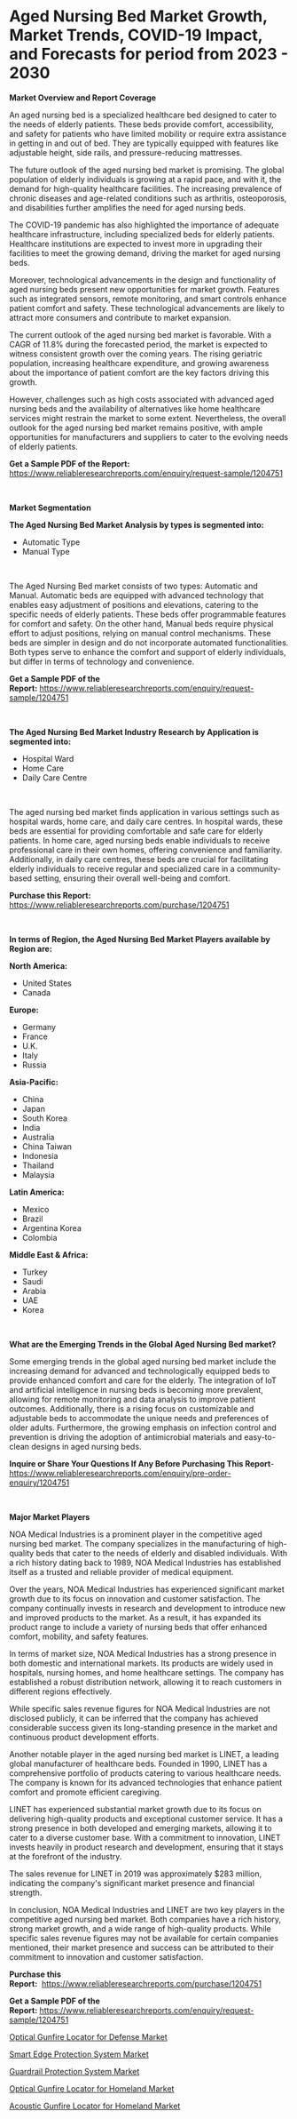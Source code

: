 <p><h1>Aged Nursing Bed Market Growth, Market Trends, COVID-19 Impact, and Forecasts for period from 2023 - 2030</h1></p><p><strong>Market Overview and Report Coverage</strong></p>
<p><p>An aged nursing bed is a specialized healthcare bed designed to cater to the needs of elderly patients. These beds provide comfort, accessibility, and safety for patients who have limited mobility or require extra assistance in getting in and out of bed. They are typically equipped with features like adjustable height, side rails, and pressure-reducing mattresses.</p><p>The future outlook of the aged nursing bed market is promising. The global population of elderly individuals is growing at a rapid pace, and with it, the demand for high-quality healthcare facilities. The increasing prevalence of chronic diseases and age-related conditions such as arthritis, osteoporosis, and disabilities further amplifies the need for aged nursing beds.</p><p>The COVID-19 pandemic has also highlighted the importance of adequate healthcare infrastructure, including specialized beds for elderly patients. Healthcare institutions are expected to invest more in upgrading their facilities to meet the growing demand, driving the market for aged nursing beds.</p><p>Moreover, technological advancements in the design and functionality of aged nursing beds present new opportunities for market growth. Features such as integrated sensors, remote monitoring, and smart controls enhance patient comfort and safety. These technological advancements are likely to attract more consumers and contribute to market expansion.</p><p>The current outlook of the aged nursing bed market is favorable. With a CAGR of 11.8% during the forecasted period, the market is expected to witness consistent growth over the coming years. The rising geriatric population, increasing healthcare expenditure, and growing awareness about the importance of patient comfort are the key factors driving this growth.</p><p>However, challenges such as high costs associated with advanced aged nursing beds and the availability of alternatives like home healthcare services might restrain the market to some extent. Nevertheless, the overall outlook for the aged nursing bed market remains positive, with ample opportunities for manufacturers and suppliers to cater to the evolving needs of elderly patients.</p></p>
<p><strong>Get a Sample PDF of the Report:</strong> <a href="https://www.reliableresearchreports.com/enquiry/request-sample/1204751">https://www.reliableresearchreports.com/enquiry/request-sample/1204751</a></p>
<p>&nbsp;</p>
<p><strong>Market Segmentation</strong></p>
<p><strong>The Aged Nursing Bed Market Analysis by types is segmented into:</strong></p>
<p><ul><li>Automatic Type</li><li>Manual Type</li></ul></p>
<p>&nbsp;</p>
<p><p>The Aged Nursing Bed market consists of two types: Automatic and Manual. Automatic beds are equipped with advanced technology that enables easy adjustment of positions and elevations, catering to the specific needs of elderly patients. These beds offer programmable features for comfort and safety. On the other hand, Manual beds require physical effort to adjust positions, relying on manual control mechanisms. These beds are simpler in design and do not incorporate automated functionalities. Both types serve to enhance the comfort and support of elderly individuals, but differ in terms of technology and convenience.</p></p>
<p><strong>Get a Sample PDF of the Report:</strong>&nbsp;<a href="https://www.reliableresearchreports.com/enquiry/request-sample/1204751">https://www.reliableresearchreports.com/enquiry/request-sample/1204751</a></p>
<p>&nbsp;</p>
<p><strong>The Aged Nursing Bed Market Industry Research by Application is segmented into:</strong></p>
<p><ul><li>Hospital Ward</li><li>Home Care</li><li>Daily Care Centre</li></ul></p>
<p>&nbsp;</p>
<p><p>The aged nursing bed market finds application in various settings such as hospital wards, home care, and daily care centres. In hospital wards, these beds are essential for providing comfortable and safe care for elderly patients. In home care, aged nursing beds enable individuals to receive professional care in their own homes, offering convenience and familiarity. Additionally, in daily care centres, these beds are crucial for facilitating elderly individuals to receive regular and specialized care in a community-based setting, ensuring their overall well-being and comfort.</p></p>
<p><strong>Purchase this Report:</strong>&nbsp; <a href="https://www.reliableresearchreports.com/purchase/1204751">https://www.reliableresearchreports.com/purchase/1204751</a></p>
<p>&nbsp;</p>
<p><strong>In terms of Region, the Aged Nursing Bed Market Players available by Region are:</strong></p>
<p>
    <p> <strong> North America: </strong>
        <ul>
            <li>United States</li>
            <li>Canada</li>
        </ul>
        </p> 
    <p> <strong> Europe: </strong>
        <ul>
            <li>Germany</li>
            <li>France</li>
            <li>U.K.</li>
            <li>Italy</li>
            <li>Russia</li>
        </ul>
        </p> 
    <p> <strong> Asia-Pacific: </strong>
        <ul>
            <li>China</li>
            <li>Japan</li>
            <li>South Korea</li>
            <li>India</li>
            <li>Australia</li>
            <li>China Taiwan</li>
            <li>Indonesia</li>
            <li>Thailand</li>
            <li>Malaysia</li>
        </ul>
        </p> 
    <p> <strong> Latin America: </strong>
        <ul>
            <li>Mexico</li>
            <li>Brazil</li>
            <li>Argentina Korea</li>
            <li>Colombia</li>
        </ul>
        </p> 
    <p> <strong> Middle East & Africa: </strong>
        <ul>
            <li>Turkey</li>
            <li>Saudi</li>
            <li>Arabia</li>
            <li>UAE</li>
            <li>Korea</li>
        </ul>
    </p>
    </p>
<p>&nbsp;</p>
<p><strong>What are the Emerging Trends in the Global Aged Nursing Bed market?</strong></p>
<p><p>Some emerging trends in the global aged nursing bed market include the increasing demand for advanced and technologically equipped beds to provide enhanced comfort and care for the elderly. The integration of IoT and artificial intelligence in nursing beds is becoming more prevalent, allowing for remote monitoring and data analysis to improve patient outcomes. Additionally, there is a rising focus on customizable and adjustable beds to accommodate the unique needs and preferences of older adults. Furthermore, the growing emphasis on infection control and prevention is driving the adoption of antimicrobial materials and easy-to-clean designs in aged nursing beds.</p></p>
<p><strong>Inquire or Share Your Questions If Any Before Purchasing This Report</strong>- <a href="https://www.reliableresearchreports.com/enquiry/pre-order-enquiry/1204751">https://www.reliableresearchreports.com/enquiry/pre-order-enquiry/1204751</a></p>
<p>&nbsp;</p>
<p><strong>Major Market Players</strong></p>
<p><p>NOA Medical Industries is a prominent player in the competitive aged nursing bed market. The company specializes in the manufacturing of high-quality beds that cater to the needs of elderly and disabled individuals. With a rich history dating back to 1989, NOA Medical Industries has established itself as a trusted and reliable provider of medical equipment.</p><p>Over the years, NOA Medical Industries has experienced significant market growth due to its focus on innovation and customer satisfaction. The company continually invests in research and development to introduce new and improved products to the market. As a result, it has expanded its product range to include a variety of nursing beds that offer enhanced comfort, mobility, and safety features.</p><p>In terms of market size, NOA Medical Industries has a strong presence in both domestic and international markets. Its products are widely used in hospitals, nursing homes, and home healthcare settings. The company has established a robust distribution network, allowing it to reach customers in different regions effectively.</p><p>While specific sales revenue figures for NOA Medical Industries are not disclosed publicly, it can be inferred that the company has achieved considerable success given its long-standing presence in the market and continuous product development efforts.</p><p>Another notable player in the aged nursing bed market is LINET, a leading global manufacturer of healthcare beds. Founded in 1990, LINET has a comprehensive portfolio of products catering to various healthcare needs. The company is known for its advanced technologies that enhance patient comfort and promote efficient caregiving.</p><p>LINET has experienced substantial market growth due to its focus on delivering high-quality products and exceptional customer service. It has a strong presence in both developed and emerging markets, allowing it to cater to a diverse customer base. With a commitment to innovation, LINET invests heavily in product research and development, ensuring that it stays at the forefront of the industry.</p><p>The sales revenue for LINET in 2019 was approximately $283 million, indicating the company's significant market presence and financial strength.</p><p>In conclusion, NOA Medical Industries and LINET are two key players in the competitive aged nursing bed market. Both companies have a rich history, strong market growth, and a wide range of high-quality products. While specific sales revenue figures may not be available for certain companies mentioned, their market presence and success can be attributed to their commitment to innovation and customer satisfaction.</p></p>
<p><strong>Purchase this Report:</strong>&nbsp;&nbsp;<a href="https://www.reliableresearchreports.com/purchase/1204751">https://www.reliableresearchreports.com/purchase/1204751</a></p>
<p></p>
<p><strong>Get a Sample PDF of the Report:</strong>&nbsp;<a href="https://www.reliableresearchreports.com/enquiry/request-sample/1204751">https://www.reliableresearchreports.com/enquiry/request-sample/1204751</a></p>
<p><p><a href="https://www.linkedin.com/pulse/optical-gunfire-locator-defense-market-size-share-global-analysis/">Optical Gunfire Locator for Defense Market</a></p><p><a href="https://medium.com/@annarussell1981/smart-edge-protection-system-market-trends-forecast-and-competitive-analysis-to-2030-b654f23c46c1">Smart Edge Protection System Market</a></p><p><a href="https://medium.com/@avarobertson1969/guardrail-protection-system-market-furnishes-information-on-market-share-market-trends-and-market-6824d5b8cd33">Guardrail Protection System Market</a></p><p><a href="https://www.linkedin.com/pulse/optical-gunfire-locator-homeland-market-size-growth-forecast/">Optical Gunfire Locator for Homeland Market</a></p><p><a href="https://www.linkedin.com/pulse/acoustic-gunfire-locator-homeland-market-size-share-global/">Acoustic Gunfire Locator for Homeland Market</a></p></p>